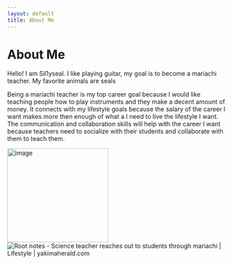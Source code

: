 ```yaml
---
layout: default
title: About Me
---
```

# About Me
Hello! I am Sil1yseal.
I like playing guitar, my goal is to become a mariachi teacher. My favorite animals are seals

Being a mariachi teacher is my top career goal because I would like teaching people how to play instruments and they make a decent amount of money.
  It connects with my lifestyle goals because the salary of the career I want makes more then enough of what a I need to live the lifestyle I want.
The communication and collaboration skills will help with the career I want because teachers need to socialize with their students and collaborate with them to teach them.

<img width="233" height="216" alt="image" src="https://github.com/user-attachments/assets/044938de-a49c-4c7a-a533-38b546e77204" />
<img src="https://bloximages.newyork1.vip.townnews.com/yakimaherald.com/content/tncms/assets/v3/editorial/3/85/385bd7ca-8129-11e6-bb79-d76488d25b85/57e47ed810812.image.jpg?resize=750%2C500" alt="Root notes - Science teacher reaches out to students through mariachi |  Lifestyle | yakimaherald.com"/><img 

